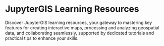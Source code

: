 # JupyterGIS Learning Resources

Discover JupyterGIS learning resources, your gateway to mastering key features for creating interactive maps, processing and analyzing geospatial data, and collaborating seamlessly, supported by dedicated tutorials and practical tips to enhance your skills.

